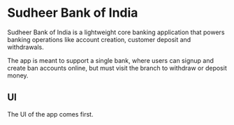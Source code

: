 # Sudheer Bank of India

Sudheer Bank of India is a lightweight core banking application that powers banking operations like account creation, customer deposit and withdrawals.

The app is meant to support a single bank, where users can signup and create ban accounts online, but must visit the branch to withdraw or deposit money.

## UI

The UI of the app comes first.
